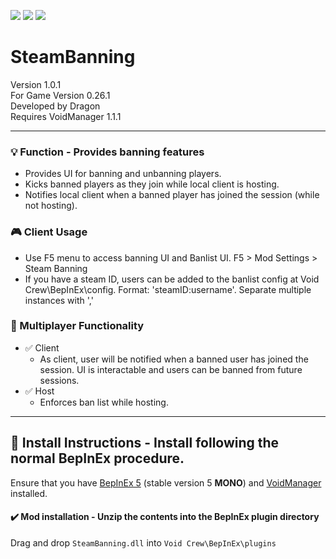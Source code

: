 [![](https://img.shields.io/badge/-Void_Crew_Modding_Team-111111?style=just-the-label&logo=github&labelColor=24292f)](https://github.com/Void-Crew-Modding-Team)
![](https://img.shields.io/badge/Game%20Version-0.26.1-111111?style=flat&labelColor=24292f&color=111111)
[![](https://img.shields.io/discord/1180651062550593536.svg?&logo=discord&logoColor=ffffff&style=flat&label=Discord&labelColor=24292f&color=111111)](https://discord.gg/g2u5wpbMGu "Void Crew Modding Discord")

# SteamBanning

Version 1.0.1  
For Game Version 0.26.1  
Developed by Dragon  
Requires VoidManager 1.1.1


---------------------

### 💡 Function - **Provides banning features**

- Provides UI for banning and unbanning players.
- Kicks banned players as they join while local client is hosting.
- Notifies local client when a banned player has joined the session (while not hosting).

### 🎮 Client Usage

- Use F5 menu to access banning UI and Banlist UI. F5 > Mod Settings > Steam Banning
- If you have a steam ID, users can be added to the banlist config at Void Crew\BepInEx\config. Format: 'steamID:username'. Separate multiple instances with ','

### 👥 Multiplayer Functionality

- ✅ Client
  - As client, user will be notified when a banned user has joined the session. UI is interactable and users can be banned from future sessions.
- ✅ Host
  - Enforces ban list while hosting.

---------------------

## 🔧 Install Instructions - **Install following the normal BepInEx procedure.**

Ensure that you have [BepInEx 5](https://thunderstore.io/c/void-crew/p/BepInEx/BepInExPack/) (stable version 5 **MONO**) and [VoidManager](https://thunderstore.io/c/void-crew/p/VoidCrewModdingTeam/VoidManager/) installed.

#### ✔️ Mod installation - **Unzip the contents into the BepInEx plugin directory**

Drag and drop `SteamBanning.dll` into `Void Crew\BepInEx\plugins`
